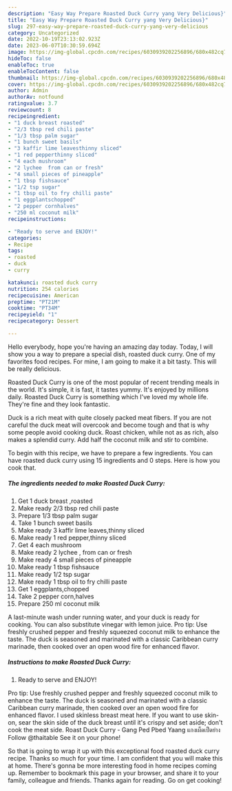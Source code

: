 ```yaml
---
description: "Easy Way Prepare Roasted Duck Curry yang Very Delicious}"
title: "Easy Way Prepare Roasted Duck Curry yang Very Delicious}"
slug: 297-easy-way-prepare-roasted-duck-curry-yang-very-delicious
category: Uncategorized
date: 2022-10-19T23:13:02.923Z
date: 2023-06-07T10:30:59.694Z
image: https://img-global.cpcdn.com/recipes/6030939202256896/680x482cq70/roasted-duck-curry-recipe-main-photo.jpg
hideToc: false
enableToc: true
enableTocContent: false
thumbnail: https://img-global.cpcdn.com/recipes/6030939202256896/680x482cq70/roasted-duck-curry-recipe-main-photo.jpg
cover: https://img-global.cpcdn.com/recipes/6030939202256896/680x482cq70/roasted-duck-curry-recipe-main-photo.jpg
author: Admin
authorAv: notfound
ratingvalue: 3.7
reviewcount: 8
recipeingredient:
- "1 duck breast roasted"
- "2/3 tbsp red chili paste"
- "1/3 tbsp palm sugar"
- "1 bunch sweet basils"
- "3 kaffir lime leavesthinny sliced"
- "1 red pepperthinny sliced"
- "4 each mushroom"
- "2 lychee  from can or fresh"
- "4 small pieces of pineapple"
- "1 tbsp fishsauce"
- "1/2 tsp sugar"
- "1 tbsp oil to fry chilli paste"
- "1 eggplantschopped"
- "2 pepper cornhalves"
- "250 ml coconut milk"
recipeinstructions:

- "Ready to serve and ENJOY!"
categories:
- Recipe
tags:
- roasted
- duck
- curry

katakunci: roasted duck curry 
nutrition: 254 calories
recipecuisine: American
preptime: "PT21M"
cooktime: "PT34M"
recipeyield: "1"
recipecategory: Dessert

---
```



Hello everybody, hope you're having an amazing day today. Today, I will show you a way to prepare a special dish, roasted duck curry. One of my favorites food recipes. For mine, I am going to make it a bit tasty. This will be really delicious.

Roasted Duck Curry is one of the most popular of recent trending meals in the world. It's simple, it is fast, it tastes yummy. It's enjoyed by millions daily. Roasted Duck Curry is something which I've loved my whole life. They're fine and they look fantastic.

Duck is a rich meat with quite closely packed meat fibers. If you are not careful the duck meat will overcook and become tough and that is why some people avoid cooking duck. Roast chicken, while not as as rich, also makes a splendid curry. Add half the coconut milk and stir to combine.


To begin with this recipe, we have to prepare a few ingredients. You can have roasted duck curry using 15 ingredients and 0 steps. Here is how you cook that.

<!--inarticleads1-->

##### The ingredients needed to make Roasted Duck Curry:

1. Get 1 duck breast ,roasted
1. Make ready 2/3 tbsp red chili paste
1. Prepare 1/3 tbsp palm sugar
1. Take 1 bunch sweet basils
1. Make ready 3 kaffir lime leaves,thinny sliced
1. Make ready 1 red pepper,thinny sliced
1. Get 4 each mushroom
1. Make ready 2 lychee , from can or fresh
1. Make ready 4 small pieces of pineapple
1. Make ready 1 tbsp fishsauce
1. Make ready 1/2 tsp sugar
1. Make ready 1 tbsp oil to fry chilli paste
1. Get 1 eggplants,chopped
1. Take 2 pepper corn,halves
1. Prepare 250 ml coconut milk


A last-minute wash under running water, and your duck is ready for cooking. You can also substitute vinegar with lemon juice. Pro tip: Use freshly crushed pepper and freshly squeezed coconut milk to enhance the taste. The duck is seasoned and marinated with a classic Caribbean curry marinade, then cooked over an open wood fire for enhanced flavor. 

<!--inarticleads2-->

##### Instructions to make Roasted Duck Curry:


1. Ready to serve and ENJOY!

Pro tip: Use freshly crushed pepper and freshly squeezed coconut milk to enhance the taste. The duck is seasoned and marinated with a classic Caribbean curry marinade, then cooked over an open wood fire for enhanced flavor. I used skinless breast meat here. If you want to use skin-on, sear the skin side of the duck breast until it&#39;s crispy and set aside; don&#39;t cook the meat side. Roast Duck Curry - Gang Ped Pbed Yaang แกงเผ็ดเป็ดย่าง Follow @thaitable See it on your phone! 

So that is going to wrap it up with this exceptional food roasted duck curry recipe. Thanks so much for your time. I am confident that you will make this at home. There's gonna be more interesting food in home recipes coming up. Remember to bookmark this page in your browser, and share it to your family, colleague and friends. Thanks again for reading. Go on get cooking!
